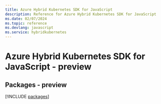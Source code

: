 ```yaml
---
title: Azure Hybrid Kubernetes SDK for JavaScript
description: Reference for Azure Hybrid Kubernetes SDK for JavaScript
ms.date: 02/07/2024
ms.topic: reference
ms.devlang: javascript
ms.service: hybridkubernetes
---
```

# Azure Hybrid Kubernetes SDK for JavaScript - preview
## Packages - preview
[!INCLUDE [packages](hybrid-kubernetes-index.md)]